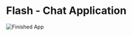 # Flash - Chat Application
![Finished App](https://github.com/itayxsagiv/flash-chat-flutter/blob/main/demo.gif)
